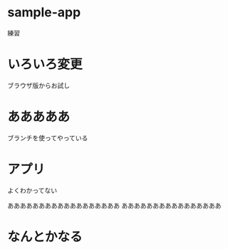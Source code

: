 # sample-app
練習

# いろいろ変更
ブラウザ版からお試し

# あああああ
ブランチを使ってやっている

# アプリ
よくわかってない

ああああああああああああああああああ
ああああああああああああああああ

# なんとかなる